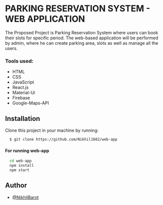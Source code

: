 # PARKING RESERVATION SYSTEM - WEB APPLICATION

The Proposed Project is Parking Reservation System
where users can book their slots for specific period.
The web-based application will be performed by admin,
where he can create parking area, slots as well as
manage all the users.

### Tools used:

- HTML
- CSS
- JavaScript
- React.js
- Material-Ui
- Firebase
- Google-Maps-API

## Installation

Clone this project in your machine by running:

```bash
  $ git clone https://github.com/Nikhil1602/web-app
```

#### For running web-app

```bash
  cd web-app
  npm install
  npm start
```

## Author

- [@NikhilBarot](https://github.com/Nikhil1602)
